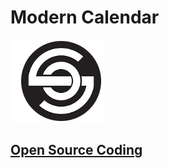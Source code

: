 # Modern Calendar

![Alt text](image.png)

## [Open Source Coding](https://www.youtube.com/@opensourcecoding)
